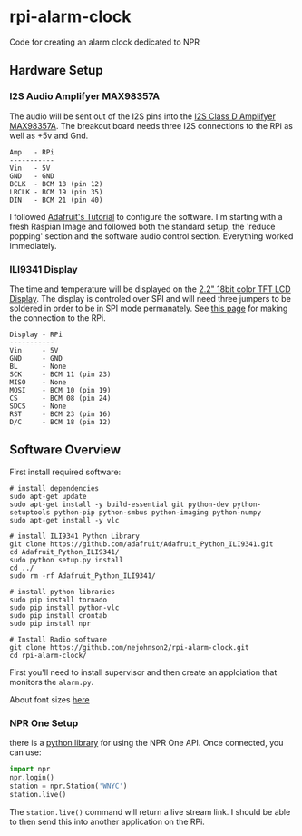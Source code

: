 # rpi-alarm-clock
Code for creating an alarm clock dedicated to NPR

## Hardware Setup
### I2S Audio Amplifyer MAX98357A
The audio will be sent out of the I2S pins into the [I2S Class D Amplifyer MAX98357A](https://www.adafruit.com/product/3006).  The breakout board needs three I2S connections to the RPi as well as +5v and Gnd.

```
Amp   - RPi
-----------
Vin   - 5V
GND   - GND
BCLK  - BCM 18 (pin 12)
LRCLK - BCM 19 (pin 35)
DIN   - BCM 21 (pin 40)
```

I followed [Adafruit's Tutorial](https://learn.adafruit.com/adafruit-max98357-i2s-class-d-mono-amp/raspberry-pi-usage) to configure the software.  I'm starting with a fresh Raspian Image and followed both the standard setup, the 'reduce popping' section and the software audio control section.  Everything worked immediately.

### ILI9341 Display
The time and temperature will be displayed on the [2.2" 18bit color TFT LCD Display](https://www.adafruit.com/product/1480).  The display is controled over SPI and will need three jumpers to be soldered in order to be in SPI mode permanately.  See [this page](https://learn.adafruit.com/user-space-spi-tft-python-library-ili9341-2-8/wiring) for making the connection to the RPi.

```
Display - RPi
-----------
Vin     - 5V
GND     - GND
BL      - None
SCK     - BCM 11 (pin 23)
MISO    - None
MOSI    - BCM 10 (pin 19)
CS      - BCM 08 (pin 24)
SDCS    - None
RST     - BCM 23 (pin 16)
D/C     - BCM 18 (pin 12)
```

## Software Overview
First install required software: 

```
# install dependencies
sudo apt-get update
sudo apt-get install -y build-essential git python-dev python-setuptools python-pip python-smbus python-imaging python-numpy
sudo apt-get install -y vlc

# install ILI9341 Python Library
git clone https://github.com/adafruit/Adafruit_Python_ILI9341.git
cd Adafruit_Python_ILI9341/
sudo python setup.py install
cd ../
sudo rm -rf Adafruit_Python_ILI9341/

# install python libraries
sudo pip install tornado 
sudo pip install python-vlc
sudo pip install crontab
sudo pip install npr

# Install Radio software
git clone https://github.com/nejohnson2/rpi-alarm-clock.git
cd rpi-alarm-clock/

```

First you'll need to install supervisor and then create an applciation that monitors the ```alarm.py```.

About font sizes [here](http://www.geeks3d.com/20100930/tutorial-first-steps-with-pil-python-imaging-library/#p06)

### NPR One Setup
there is a [python library](https://github.com/perrydc/npr) for using the NPR One API.  Once connected, you can use:

```python
import npr
npr.login()
station = npr.Station('WNYC')
station.live()
```
The ```station.live()``` command will return a live stream link.  I should be able to then send this into another application on the RPi.
